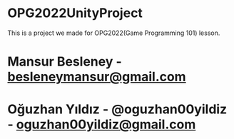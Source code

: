 # OPG2022UnityProject
This is a project we made for OPG2022(Game Programming 101) lesson.

# Mansur Besleney - besleneymansur@gmail.com
# Oğuzhan Yıldız - @oguzhan00yildiz - oguzhan00yildiz@gmail.com
